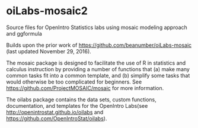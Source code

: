 # oiLabs-mosaic2
Source files for OpenIntro Statistics labs using mosaic modeling approach and ggformula

Builds upon the prior work of https://github.com/beanumber/oiLabs-mosaic (last updated November 29, 2016).

The mosaic package is designed to facilitate the use of R in statistics and calculus instruction by providing a number of functions that (a) make many common tasks fit into a common template, and (b) simplify some tasks that would otherwise be too complicated for beginners.  See https://github.com/ProjectMOSAIC/mosaic for more information.

The oilabs package contains the data sets, custom functions, documentation, and templates for the OpenIntro Labs(see http://openintrostat.github.io/oilabs and https://github.com/OpenIntroStat/oilabs).

